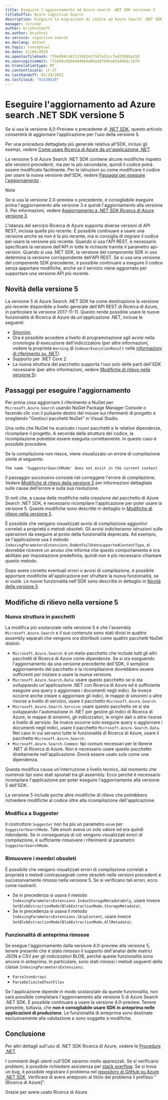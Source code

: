 ```yaml
---
title: Eseguire l'aggiornamento ad Azure search .NET SDK versione 5
titleSuffix: Azure Cognitive Search
description: Eseguire la migrazione di codice ad Azure Search .NET SDK versione 5 da versioni precedenti. Informazioni sulle novità e sulle modifiche al codice necessarie.
manager: nitinme
author: brjohnstmsft
ms.author: brjohnst
ms.service: cognitive-search
ms.devlang: dotnet
ms.topic: conceptual
ms.date: 11/04/2019
ms.openlocfilehash: 7f0e994cd41fc55824cf347a51ccfed25589a310
ms.sourcegitcommit: 772eb9c6684dd4864e0ba507945a83e48b8c16f0
ms.translationtype: MT
ms.contentlocale: it-IT
ms.lasthandoff: 03/19/2021
ms.locfileid: "91539538"
---
```

# <a name="upgrade-to-azure-search-net-sdk-version-5"></a>Eseguire l'aggiornamento ad Azure search .NET SDK versione 5

Se si usa la versione 4,0-Preview o precedente di [.NET SDK](/dotnet/api/overview/azure/search), questo articolo consentirà di aggiornare l'applicazione per l'uso della versione 5.

Per una procedura dettagliata più generale relativa all'SDK, inclusi gli esempi, vedere [Come usare Ricerca di Azure da un'applicazione .NET](search-howto-dotnet-sdk.md).

La versione 5 di Azure Search .NET SDK contiene alcune modifiche rispetto alle versioni precedenti, ma per lo più secondarie, quindi il codice potrà essere modificato facilmente. Per le istruzioni su come modificare il codice per usare la nuova versione dell'SDK, vedere [Passaggi per eseguire l'aggiornamento](#UpgradeSteps) .

> [!NOTE]
> Se si usa la versione 2.0-preview o precedente, è consigliabile eseguire prima l'aggiornamento alla versione 3 e quindi l'aggiornamento alla versione 5. Per informazioni, vedere [Aggiornamento a .NET SDK Ricerca di Azure versione 3](search-dotnet-sdk-migration.md).
>
> L'istanza del servizio Ricerca di Azure supporta diverse versioni di API REST, inclusa quella più recente. È possibile continuare a usare una versione anche se non è la più recente, ma si consiglia di migrare il codice per usare la versione più recente. Quando si usa l'API REST, è necessario specificare la versione dell'API in tutte le richieste tramite il parametro api-version. Quando si usa .NET SDK, la versione del componente SDK in uso determina la versione corrispondente dell'API REST. Se si usa una versione del componente SDK precedente, è possibile continuare a eseguire il codice senza apportare modifiche, anche se il servizio viene aggiornato per supportare una versione API più recente.

<a name="WhatsNew"></a>

## <a name="whats-new-in-version-5"></a>Novità della versione 5
La versione 5 di Azure Search .NET SDK ha come destinazione la versione più recente disponibile a livello generale dell'API REST di Ricerca di Azure, in particolare la versione 2017-11-11. Questo rende possibile usare le nuove funzionalità di Ricerca di Azure da un'applicazione .NET, incluse le seguenti:

* [Sinonimi](search-synonyms.md).
* Ora è possibile accedere a livello di programmazione agli avvisi nella cronologia di esecuzione dell'indicizzatore (per altre informazioni, vedere la proprietà `Warning` di `IndexerExecutionResult` nelle [informazioni di riferimento su .NET](/dotnet/api/microsoft.azure.search.models.indexerexecutionresult)).
* Supporto per .NET Core 2.
* La nuova struttura del pacchetto supporta l'uso solo delle parti dell'SDK necessarie (per altre informazioni, vedere [Modifiche di rilievo nella versione 5](#ListOfChanges)).

<a name="UpgradeSteps"></a>

## <a name="steps-to-upgrade"></a>Passaggi per eseguire l'aggiornamento
Per prima cosa aggiornare il riferimento a NuGet per `Microsoft.Azure.Search` usando NuGet Package Manager Console o facendo clic con il pulsante destro del mouse sui riferimenti di progetto e scegliendo "Gestisci pacchetti NuGet" in Visual Studio.

Una volta che NuGet ha scaricato i nuovi pacchetti e le relative dipendenze, ricompilare il progetto. A seconda della struttura del codice, la ricompilazione potrebbe essere eseguita correttamente. In questo caso è possibile procedere.

Se la compilazione non riesce, viene visualizzato un errore di compilazione simile al seguente:

```output
The name 'SuggesterSearchMode' does not exist in the current context
```

Il passaggio successivo consiste nel correggere l'errore di compilazione. Vedere [Modifiche di rilievo della versione 5](#ListOfChanges) per informazioni dettagliate sulle cause dell'errore e sulla sua risoluzione.

Si noti che, a causa delle modifiche nella creazione del pacchetto di Azure Search .NET SDK, è necessario ricompilare l'applicazione per poter usare la versione 5. Queste modifiche sono descritte in dettaglio in [Modifiche di rilievo nella versione 5](#ListOfChanges).

È possibile che vengano visualizzati avvisi di compilazione aggiuntivi correlati a proprietà o metodi obsoleti. Gli avvisi indicheranno istruzioni sulle operazioni da eseguire al posto della funzionalità deprecata. Ad esempio, se l'applicazione usa il metodo `IndexingParametersExtensions.DoNotFailOnUnsupportedContentType`, si dovrebbe ricevere un avviso che informa che questo comportamento è ora abilitato per impostazione predefinita, quindi non è più necessario chiamare questo metodo.

Dopo avere corretto eventuali errori o avvisi di compilazione, è possibile apportare modifiche all'applicazione per sfruttare la nuova funzionalità, se si vuole. Le nuove funzionalità nell'SDK sono descritte in dettaglio in [Novità della versione 5](#WhatsNew).

<a name="ListOfChanges"></a>

## <a name="breaking-changes-in-version-5"></a>Modifiche di rilievo nella versione 5

### <a name="new-package-structure"></a>Nuova struttura in pacchetti

La modifica più sostanziale nella versione 5 è che l'assembly `Microsoft.Azure.Search` e il suo contenuto sono stati divisi in quattro assembly separati che vengono ora distribuiti come quattro pacchetti NuGet distinti:

 - `Microsoft.Azure.Search`: è un meta-pacchetto che include tutti gli altri pacchetti di Ricerca di Azure come dipendenze. Se si sta eseguendo l'aggiornamento da una versione precedente dell'SDK, il semplice aggiornamento del pacchetto e la ricompilazione dovrebbero essere sufficienti per iniziare a usare la nuova versione.
 - `Microsoft.Azure.Search.Data`: usare questo pacchetto se si sta sviluppando un'applicazione .NET con Ricerca di Azure ed è sufficiente eseguire una query o aggiornare i documenti negli indici. Se invece occorre anche creare o aggiornare gli indici, le mappe di sinonimi o altre risorse a livello di servizio, usare il pacchetto `Microsoft.Azure.Search`.
 - `Microsoft.Azure.Search.Service`: usare questo pacchetto se si sta sviluppando l'automazione in .NET per gestire gli indici di Ricerca di Azure, le mappe di sinonimi, gli indicizzatori, le origini dati o altre risorse a livello di servizio. Se invece occorre solo eseguire query o aggiornare i documenti negli indici, usare il pacchetto `Microsoft.Azure.Search.Data`. Nel caso in cui servano tutte le funzionalità di Ricerca di Azure, usare il pacchetto `Microsoft.Azure.Search`.
 - `Microsoft.Azure.Search.Common`: tipi comuni necessari per le librerie .NET di Ricerca di Azure. Non è necessario usare questo pacchetto direttamente nell'applicazione. Dovrà essere usato solo come una dipendenza.
 
Questa modifica causa un'interruzione a livello tecnico, dal momento che numerosi tipi sono stati spostati tra gli assembly. Ecco perché è necessario ricompilare l'applicazione per poter eseguire l'aggiornamento alla versione 5 dell'SDK.

La versione 5 include poche altre modifiche di rilievo che potrebbero richiedere modifiche al codice oltre alla ricompilazione dell'applicazione.

### <a name="change-to-suggesters"></a>Modifica a Suggester 

Il costruttore `Suggester` non ha più un parametro `enum` per `SuggesterSearchMode`. Tale enum aveva un solo valore ed era quindi ridondante. Se in conseguenza di ciò vengono visualizzati errori di compilazione, è sufficiente rimuovere i riferimenti al parametro `SuggesterSearchMode`.

### <a name="removed-obsolete-members"></a>Rimuovere i membri obsoleti

È possibile che vengano visualizzati errori di compilazione correlati a proprietà o metodi contrassegnati come obsoleti nelle versioni precedenti e successivamente rimossi nella versione 5. Se si verificano tali errori, ecco come risolverli:

- Se in precedenza si usava il metodo `IndexingParametersExtensions.IndexStorageMetadataOnly`, usare invece `SetBlobExtractionMode(BlobExtractionMode.StorageMetadata)`.
- Se in precedenza si usava il metodo `IndexingParametersExtensions.SkipContent`, usare invece `SetBlobExtractionMode(BlobExtractionMode.AllMetadata)`.

### <a name="removed-preview-features"></a>Funzionalità di anteprima rimosse

Se esegue l'aggiornamento dalla versione 4.0-preview alla versione 5, tenere presente che è stato rimosso il supporto dell'analisi delle matrici JSON e CSV per gli indicizzatori BLOB, perché queste funzionalità sono ancora in anteprima. In particolare, sono stati rimossi i metodi seguenti della classe `IndexingParametersExtensions`:

- `ParseJsonArrays`
- `ParseDelimitedTextFiles`

Se l'applicazione dipende in modo sostanziale da queste funzionalità, non sarà possibile completare l'aggiornamento alla versione 5 di Azure Search .NET SDK. È possibile continuare a usare la versione 4.0-preview. Tenere presente, tuttavia, che **non è consigliabile usare SDK in anteprima nelle applicazioni di produzione**. Le funzionalità di anteprima sono destinate esclusivamente alla valutazione e sono soggette a modifiche.

## <a name="conclusion"></a>Conclusione
Per altri dettagli sull'uso di .NET SDK Ricerca di Azure, vedere le [Procedure .NET](search-howto-dotnet-sdk.md).

I commenti degli utenti sull'SDK saranno molto apprezzati. Se si verificano problemi, è possibile richiedere assistenza per [stack overflow](https://stackoverflow.com/questions/tagged/azure-search). Se si trova un bug, è possibile registrare il problema nel [repository di GitHub su Azure .NET SDK](https://github.com/Azure/azure-sdk-for-net/issues). Verificare di avere anteposto al titolo del problema il prefisso "[Ricerca di Azure]".

Grazie per avere usato Ricerca di Azure.